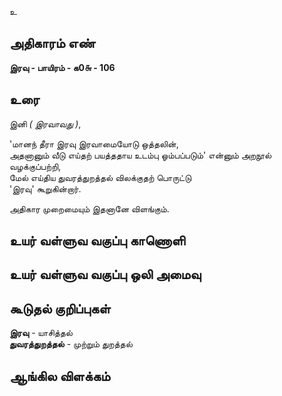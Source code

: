 உ


## அதிகாரம் எண்

**இரவு - பாயிரம் - க0௬ - 106**

## உரை

இனி _( இரவாவது )_,

'மானந் தீரா இரவு இரவாமையோடு ஒத்தலின்,  
அதனானும்
வீடு எய்தற் பயத்ததாய உடம்பு ஓம்பப்படும்' 
என்னும் அறநூல் வழக்குப்பற்றி,  
மேல் எய்திய துவரத்துறத்தல் விலக்குதற் பொருட்டு  
'இரவு' கூறுகின்றார்.  

அதிகார முறைமையும் இதனானே விளங்கும்.

## உயர் வள்ளுவ வகுப்பு காணொளி


## உயர் வள்ளுவ வகுப்பு ஒலி அமைவு 


## கூடுதல் குறிப்புகள்

**இரவு** - யாசித்தல்  
**துவரத்துறத்தல்** - முற்றும் துறத்தல் 

## ஆங்கில விளக்கம்

